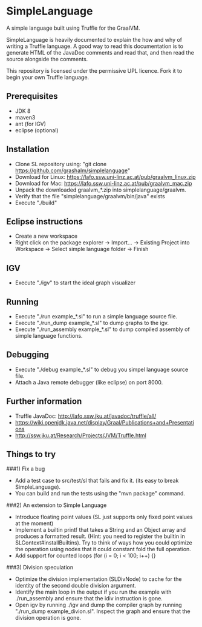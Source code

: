 # SimpleLanguage

A simple language built using Truffle for the GraalVM.

SimpleLanguage is heavily documented to explain the how and why of writing a
Truffle language. A good way to read this documentation is to generate HTML of
the JavaDoc comments and read that, and then read the source alongside the
comments.

This repository is licensed under the permissive UPL licence. Fork it to begin
your own Truffle language.

## Prerequisites
* JDK 8
* maven3 
* ant (for IGV)
* eclipse (optional)

## Installation

* Clone SL repository using: "git clone https://github.com/grashalm/simplelanguage"
* Download for Linux: https://lafo.ssw.uni-linz.ac.at/pub/graalvm_linux.zip 
* Download for Mac: https://lafo.ssw.uni-linz.ac.at/pub/graalvm_mac.zip
* Unpack the downloaded graalvm_*.zip into simplelanguage/graalvm. 
* Verify that the file "simplelanguage/graalvm/bin/java" exists
* Execute "./build"

## Eclipse instructions

* Create a new workspace
* Right click on the package explorer -> Import... -> Existing Project into Workspace -> Select simple language folder -> Finish

## IGV

* Execute "./igv" to start the ideal graph visualizer

## Running

* Execute "./run example_*.sl" to run a simple language source file.
* Execute "./run_dump example_*.sl" to dump graphs to the igv.
* Execute "./run_assembly example_*.sl" to dump compiled assembly of simple language functions.

## Debugging

* Execute "./debug example_*.sl" to debug you simpel language source file.
* Attach a Java remote debugger (like eclipse) on port 8000.

## Further information
* Truffle JavaDoc: http://lafo.ssw.jku.at/javadoc/truffle/all/
* https://wiki.openjdk.java.net/display/Graal/Publications+and+Presentations
* http://ssw.jku.at/Research/Projects/JVM/Truffle.html

## Things to try

###1) Fix a bug
* Add a test case to src/test/sl that fails and fix it. (its easy to break SimpleLanguage). 
* You can build and run the tests using the "mvn package" command.

###2) An extension to Simple Language
* Introduce floating point values (SL just supports only fixed point values at the moment)
* Implement a builtin printf that takes a String and an Object array and produces a formatted result. (Hint: you need to register the builtin in SLContext#installBuiltins). Try to think of ways how you could optimize the operation using nodes that it could constant fold the full operation.
* Add support for counted loops (for (i = 0; i < 100; i++) {}

###3) Division speculation
* Optimize the division implementation (SLDivNode) to cache for the identity of the second double division argument. 
* Identify the main loop in the output if you run the example with ./run_assembly and ensure that the idiv instruction is gone. 
* Open igv by running ./igv and dump the compiler graph by running "./run_dump example_divion.sl". Inspect the graph and ensure that the division operation is gone.


